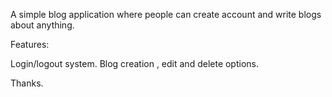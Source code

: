 
A simple blog application where people can create account and write blogs about anything. 

Features: 

Login/logout system. 
Blog creation , edit and delete options. 


Thanks. 